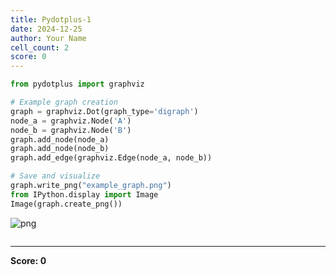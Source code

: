 ```yaml
---
title: Pydotplus-1
date: 2024-12-25
author: Your Name
cell_count: 2
score: 0
---
```


```python
from pydotplus import graphviz

# Example graph creation
graph = graphviz.Dot(graph_type='digraph')
node_a = graphviz.Node('A')
node_b = graphviz.Node('B')
graph.add_node(node_a)
graph.add_node(node_b)
graph.add_edge(graphviz.Edge(node_a, node_b))

# Save and visualize
graph.write_png("example_graph.png")
from IPython.display import Image
Image(graph.create_png())

```




    
![png](/mlnotes/images/pydotplus-1_0_0.png)
    




```python

```


---
**Score: 0**